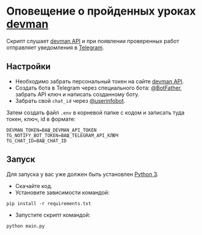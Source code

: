 # Оповещение о пройденных уроках [devman](https://dvmn.org/modules/)

Скрипт слушает [devman API](https://dvmn.org/api/docs/) и при появлении 
проверенных работ отправляет уведомления в [Telegram](https://telegram.org/).


## Настройки

* Необходимо забрать персональный токен на сайте 
[devman API](https://dvmn.org/api/docs/).
 * Создать бота в Telegram через специального бота: 
[@BotFather](https://telegram.me/BotFather), забрать API ключ и написать 
созданному боту.
* Забрать свой `chat_id` через [@userinfobot](https://telegram.me/userinfobot).


Затем создать файл `.env` в корневой папке с кодом и записать туда токен, ключ, 
id в формате:
```
DEVMAN_TOKEN=ВАШ_DEVMAN_API_TOKEN
TG_NOTIFY_BOT_TOKEN=ВАШ_TELEGRAM_API_КЛЮЧ
TG_CHAT_ID=ВАШ_CHAT_ID
```

## Запуск

Для запуска у вас уже должен быть установлен [Python 3](https://www.python.org/downloads/release/python-379/).

- Скачайте код.
- Установите зависимости командой:
```
pip install -r requirements.txt
```
- Запустите скрипт командой: 
```
python main.py
```


